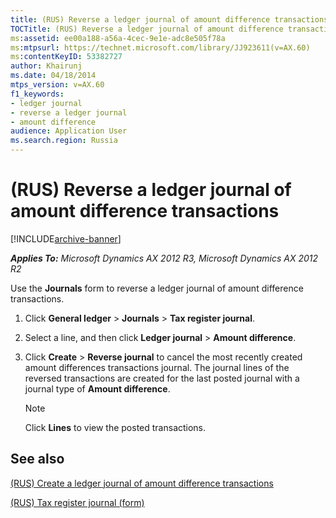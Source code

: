 ```yaml
---
title: (RUS) Reverse a ledger journal of amount difference transactions
TOCTitle: (RUS) Reverse a ledger journal of amount difference transactions
ms:assetid: ee00a188-a56a-4cec-9e1e-adc8e505f78a
ms:mtpsurl: https://technet.microsoft.com/library/JJ923611(v=AX.60)
ms:contentKeyID: 53382727
author: Khairunj
ms.date: 04/18/2014
mtps_version: v=AX.60
f1_keywords:
- ledger journal
- reverse a ledger journal
- amount difference
audience: Application User
ms.search.region: Russia
---
```


# (RUS) Reverse a ledger journal of amount difference transactions 


[!INCLUDE[archive-banner](includes/archive-banner.md)]


_**Applies To:** Microsoft Dynamics AX 2012 R3, Microsoft Dynamics AX 2012 R2_

Use the **Journals** form to reverse a ledger journal of amount difference transactions.

1.  Click **General ledger** \> **Journals** \> **Tax register journal**.

2.  Select a line, and then click **Ledger journal** \> **Amount difference**.

3.  Click **Create** \> **Reverse journal** to cancel the most recently created amount differences transactions journal. The journal lines of the reversed transactions are created for the last posted journal with a journal type of **Amount difference**.
    

    > [!NOTE]
    > <P>Click <STRONG>Lines</STRONG> to view the posted transactions.</P>



## See also

[(RUS) Create a ledger journal of amount difference transactions](rus-create-a-ledger-journal-of-amount-difference-transactions.md)

[(RUS) Tax register journal (form)](https://technet.microsoft.com/library/jj856114\(v=ax.60\))

  


